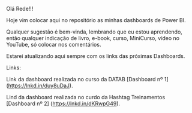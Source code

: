 Olá Rede!!!

Hoje vim colocar aqui no repositório as minhas dashboards de Power BI.

Qualquer sugestão é bem-vinda, lembrando que eu estou aprendendo, então qualquer indicação de livro, e-book, curso, MiniCurso, vídeo no YouTube, só colocar nos comentários.

Estarei atualizando aqui sempre com os links das próximas Dashboards.

Links:

Link da dashboard realizada no curso da DATAB [Dashboard nº 1] (https://lnkd.in/duy8uDaJ).

Lind da dashboard realizada no curdo da Hashtag Treinamentos [Dashboard nº 2] (https://lnkd.in/dKRwpG49).